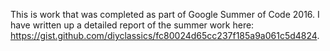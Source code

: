 This is work that was completed as part of Google Summer of Code 2016. I have written up a detailed report of the summer work here: https://gist.github.com/diyclassics/fc80024d65cc237f185a9a061c5d4824.
